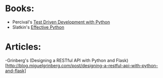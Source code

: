 
# Books:
- Percival's [Test Driven Development with Python](http://www.amazon.com/Test-Driven-Development-Python-Harry-Percival/dp/1449364829/)
- Slatkin's [Effective Python](http://www.amazon.com/Effective-Python-Specific-Software-Development/dp/0134034287)

# Articles:
-Grinberg's (Designing a RESTful API with Python and Flask)
[http://blog.miguelgrinberg.com/post/designing-a-restful-api-with-python-and-flask]
